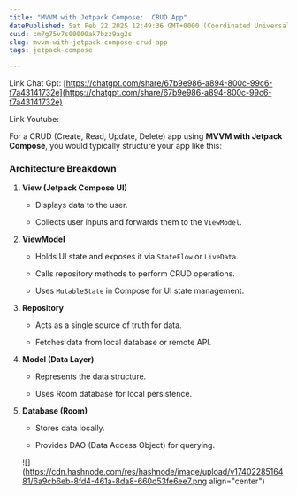 ```yaml
---
title: "MVVM with Jetpack Compose:  CRUD App"
datePublished: Sat Feb 22 2025 12:49:36 GMT+0000 (Coordinated Universal Time)
cuid: cm7g75v7s00000ak7bzz9ag2s
slug: mvvm-with-jetpack-compose-crud-app
tags: jetpack-compose

---
```


Link Chat Gpt: [https://chatgpt.com/share/67b9e986-a894-800c-99c6-f7a43141732e](https://chatgpt.com/share/67b9e986-a894-800c-99c6-f7a43141732e)

Link Youtube:

For a CRUD (Create, Read, Update, Delete) app using **MVVM with Jetpack Compose**, you would typically structure your app like this:

### **Architecture Breakdown**

1. **View (Jetpack Compose UI)**
    
    * Displays data to the user.
        
    * Collects user inputs and forwards them to the `ViewModel`.
        
2. **ViewModel**
    
    * Holds UI state and exposes it via `StateFlow` or `LiveData`.
        
    * Calls repository methods to perform CRUD operations.
        
    * Uses `MutableState` in Compose for UI state management.
        
3. **Repository**
    
    * Acts as a single source of truth for data.
        
    * Fetches data from local database or remote API.
        
4. **Model (Data Layer)**
    
    * Represents the data structure.
        
    * Uses Room database for local persistence.
        
5. **Database (Room)**
    
    * Stores data locally.
        
    * Provides DAO (Data Access Object) for querying.
        
    
    ![](https://cdn.hashnode.com/res/hashnode/image/upload/v1740228516481/6a9cb6eb-8fd4-461a-8da8-660d53fe6ee7.png align="center")